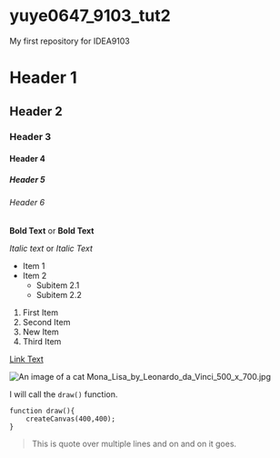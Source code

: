 # yuye0647_9103_tut2
My first repository for IDEA9103

# Header 1
## Header 2
### Header 3
#### Header 4
##### Header 5
###### Header 6

**Bold Text** or __Bold Text__

*Italic text* or _Italic Text_


- Item 1
- Item 2
  - Subitem 2.1
  - Subitem 2.2

1. First Item
1. Second Item
1. New Item
1. Third Item

[Link Text](https://www.google.com)

![An image of a cat](https://placecats.com/200/300)
Mona_Lisa_by_Leonardo_da_Vinci_500_x_700.jpg

I will call the `draw()` function.

```
function draw(){
    createCanvas(400,400);
}
```

>This is quote
>over multiple lines
>and on and on it goes.
